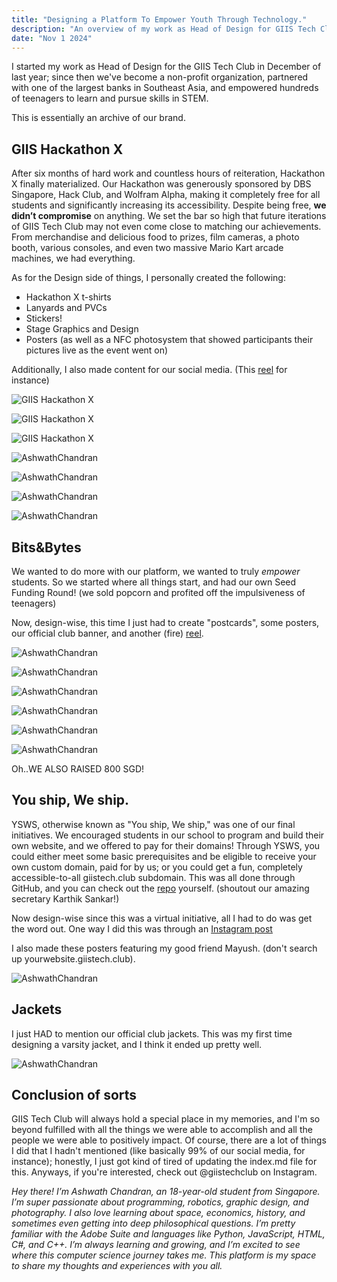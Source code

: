 ```yaml
---
title: "Designing a Platform To Empower Youth Through Technology."
description: "An overview of my work as Head of Design for GIIS Tech Club."
date: "Nov 1 2024"
---
```


I started my work as Head of Design for the GIIS Tech Club in December of last year; since then we've become a non-profit organization, partnered with one of the largest banks in Southeast Asia, and empowered hundreds of teenagers to learn and pursue skills in STEM.  

This is essentially an archive of our brand.
## GIIS Hackathon X
After six months of hard work and countless hours of reiteration, Hackathon X finally materialized. Our Hackathon was generously sponsored by DBS Singapore, Hack Club, and Wolfram Alpha, making it completely free for all students and significantly increasing its accessibility. Despite being free, <b>we didn’t compromise</b> on anything. We set the bar so high that future iterations of GIIS Tech Club may not even come close to matching our achievements. From merchandise and delicious food to prizes, film cameras, a photo booth, various consoles, and even two massive Mario Kart arcade machines, we had everything.

As for the Design side of things, I personally created the following:
- Hackathon X t-shirts
- Lanyards and PVCs
- Stickers!
- Stage Graphics and Design
- Posters (as well as a NFC photosystem that showed participants their pictures live as the event went on)

 Additionally, I also made content for our social media. (This [reel](https://www.instagram.com/reel/C99zJphvfSC/?utm_source=ig_web_copy_link&igsh=MzRlODBiNWFlZA==) for instance)

![GIIS Hackathon X](/hackathonmain.JPG)

![GIIS Hackathon X](/hackathonaura.JPG)

![GIIS Hackathon X](/hackathonfilmsticker.png)

![AshwathChandran](/hackathongroup.JPG)

![AshwathChandran](/hackathonstage.JPG)

![AshwathChandran](/hackathonsticker1.JPG)

![AshwathChandran](/hackathonsticker2.JPG)
## Bits&Bytes
We wanted to do more with our platform, we wanted to truly <i>empower</i> students. So we started where all things start, and had our own Seed Funding Round! (we sold popcorn and profited off the impulsiveness of teenagers)

Now, design-wise, this time I just had to create "postcards", some posters, our official club banner, and another (fire) [reel](https://www.instagram.com/reel/DA-bbZrvaAL/?utm_source=ig_web_copy_link&igsh=MzRlODBiNWFlZA==).

![AshwathChandran](/bb7.webp)

![AshwathChandran](/bb2.webp)

![AshwathChandran](/bb3.webp)

![AshwathChandran](/bb4.webp)

![AshwathChandran](/bb5.webp)

![AshwathChandran](/bb6.webp)

Oh..WE ALSO RAISED 800 SGD!
## You ship, We ship.
YSWS, otherwise known as "You ship, We ship," was one of our final initiatives. We encouraged students in our school to program and build their own website, and we offered to pay for their domains! Through YSWS, you could either meet some basic prerequisites and be eligible to receive your own custom domain, paid for by us; or you could get a fun, completely accessible-to-all giistech.club subdomain. This was all done through GitHub, and you can check out the [repo](https://github.com/emergenitro/ysws-domain) yourself. (shoutout our amazing secretary Karthik Sankar!)

Now design-wise since this was a virtual initiative, all I had to do was get the word out. One way I did this was through an [Instagram post](https://www.instagram.com/p/DBLR5DuPFpT/?utm_source=ig_web_copy_link&igsh=MzRlODBiNWFlZA==)

I also made these posters featuring my good friend Mayush. (don't search up yourwebsite.giistech.club).

![AshwathChandran](/yswsposter.png)

## Jackets
I just HAD to mention our official club jackets. This was my first time designing a varsity jacket, and I think it ended up pretty well.

![AshwathChandran](/tcjacket.png)

## Conclusion of sorts
GIIS Tech Club will always hold a special place in my memories, and I'm so beyond fulfilled with all the things we were able to accomplish and all the people we were able to positively impact. Of course, there are a lot of things I did that I hadn't mentioned (like basically 99% of our social media, for instance); honestly, I just got kind of tired of updating the index.md file for this. Anyways, if you're interested, check out @giistechclub on Instagram.

<i>Hey there! I’m Ashwath Chandran, an 18-year-old student from Singapore. I’m super passionate about programming, robotics, graphic design, and photography. I also love learning about space, economics, history, and sometimes even getting into deep philosophical questions. I’m pretty familiar with the Adobe Suite and languages like Python, JavaScript, HTML, C#, and C++. I’m always learning and growing, and I’m excited to see where this computer science journey takes me. This platform is my space to share my thoughts and experiences with you all.</i>
